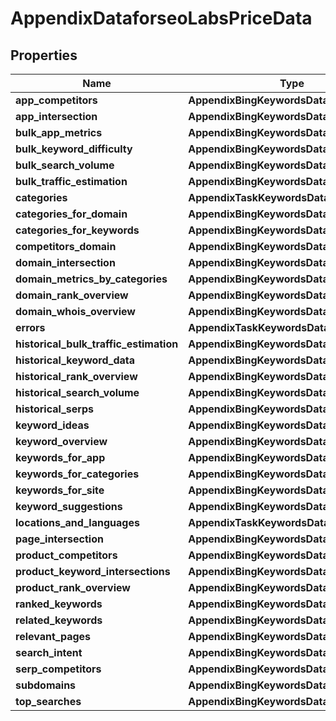 # AppendixDataforseoLabsPriceData


## Properties

| Name | Type | Description | Notes |
|------------ | ------------- | ------------- | -------------|
**app_competitors** | **AppendixBingKeywordsDataPriceDataInfo** |  |[optional]|
**app_intersection** | **AppendixBingKeywordsDataPriceDataInfo** |  |[optional]|
**bulk_app_metrics** | **AppendixBingKeywordsDataPriceDataInfo** |  |[optional]|
**bulk_keyword_difficulty** | **AppendixBingKeywordsDataPriceDataInfo** |  |[optional]|
**bulk_search_volume** | **AppendixBingKeywordsDataPriceDataInfo** |  |[optional]|
**bulk_traffic_estimation** | **AppendixBingKeywordsDataPriceDataInfo** |  |[optional]|
**categories** | **AppendixTaskKeywordsDataPriceDataInfo** |  |[optional]|
**categories_for_domain** | **AppendixBingKeywordsDataPriceDataInfo** |  |[optional]|
**categories_for_keywords** | **AppendixBingKeywordsDataPriceDataInfo** |  |[optional]|
**competitors_domain** | **AppendixBingKeywordsDataPriceDataInfo** |  |[optional]|
**domain_intersection** | **AppendixBingKeywordsDataPriceDataInfo** |  |[optional]|
**domain_metrics_by_categories** | **AppendixBingKeywordsDataPriceDataInfo** |  |[optional]|
**domain_rank_overview** | **AppendixBingKeywordsDataPriceDataInfo** |  |[optional]|
**domain_whois_overview** | **AppendixBingKeywordsDataPriceDataInfo** |  |[optional]|
**errors** | **AppendixTaskKeywordsDataPriceDataInfo** |  |[optional]|
**historical_bulk_traffic_estimation** | **AppendixBingKeywordsDataPriceDataInfo** |  |[optional]|
**historical_keyword_data** | **AppendixBingKeywordsDataPriceDataInfo** |  |[optional]|
**historical_rank_overview** | **AppendixBingKeywordsDataPriceDataInfo** |  |[optional]|
**historical_search_volume** | **AppendixBingKeywordsDataPriceDataInfo** |  |[optional]|
**historical_serps** | **AppendixBingKeywordsDataPriceDataInfo** |  |[optional]|
**keyword_ideas** | **AppendixBingKeywordsDataPriceDataInfo** |  |[optional]|
**keyword_overview** | **AppendixBingKeywordsDataPriceDataInfo** |  |[optional]|
**keywords_for_app** | **AppendixBingKeywordsDataPriceDataInfo** |  |[optional]|
**keywords_for_categories** | **AppendixBingKeywordsDataPriceDataInfo** |  |[optional]|
**keywords_for_site** | **AppendixBingKeywordsDataPriceDataInfo** |  |[optional]|
**keyword_suggestions** | **AppendixBingKeywordsDataPriceDataInfo** |  |[optional]|
**locations_and_languages** | **AppendixTaskKeywordsDataPriceDataInfo** |  |[optional]|
**page_intersection** | **AppendixBingKeywordsDataPriceDataInfo** |  |[optional]|
**product_competitors** | **AppendixBingKeywordsDataPriceDataInfo** |  |[optional]|
**product_keyword_intersections** | **AppendixBingKeywordsDataPriceDataInfo** |  |[optional]|
**product_rank_overview** | **AppendixBingKeywordsDataPriceDataInfo** |  |[optional]|
**ranked_keywords** | **AppendixBingKeywordsDataPriceDataInfo** |  |[optional]|
**related_keywords** | **AppendixBingKeywordsDataPriceDataInfo** |  |[optional]|
**relevant_pages** | **AppendixBingKeywordsDataPriceDataInfo** |  |[optional]|
**search_intent** | **AppendixBingKeywordsDataPriceDataInfo** |  |[optional]|
**serp_competitors** | **AppendixBingKeywordsDataPriceDataInfo** |  |[optional]|
**subdomains** | **AppendixBingKeywordsDataPriceDataInfo** |  |[optional]|
**top_searches** | **AppendixBingKeywordsDataPriceDataInfo** |  |[optional]|
